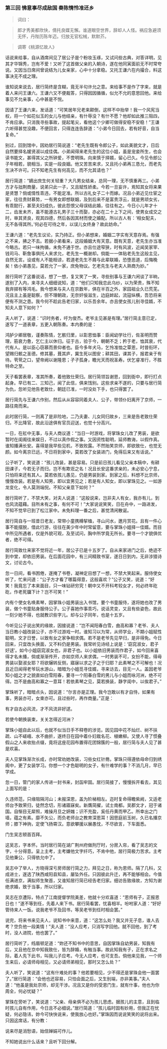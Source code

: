 <script type="text/javascript">
    var head = document.getElementsByTagName('head')[0];
    cssURL = '/public/article_1.css';
    linkTag = document.createElement('link');
    linkTag.href = cssURL;
    linkTag.setAttribute('type','text/css');
    linkTag.setAttribute('rel','stylesheet');
    head.appendChild(linkTag);
</script>
### 第三回   怫意事尽成敌国    奏陈情怜准还乡  

> 词曰：

> 郎才秀美都欣快，倩托良媒无懈。谁道眼空世界，辞却人人怪。祸应急避须无怀，丹陛历陈年迈。归放无官松械，默默芥。

> 调寄《桃源忆故人》

话说来给事，自从酒席间见了居公子是个粉妆玉琢，又试问些古典，对答详明，见其才华锦秀，岂有不爱！又听了这首做父亲的入朝诗，遂在他同寅面前无不时常夸说。又因当日席间曾说结为儿女亲家，心中十分拿稳。又托王谦六在内撮合，料这事决无不成之理。

谁知说来说去，居行简终是含糊，竟无半句许允之意。来给事不是作了字来，就是着人来问王谦六。王谦六又不便裁答，只得因因循循，似允不允的意思回他。来给事见不允亲事，心中甚是不悦。

因请了王谦六来，发话道：“可笑居年兄老来颠倒，这样不中抬举！我一个风宪当权，将一个如花似玉的女儿与他结亲，有什辱没？有什不愿？他却如此推三阻四，不肯应承。只消我寻些事故，提起笔尖，看他这个少卿可做得安稳不安稳！”王谦六听得甚觉没趣，不便回言，只得连连告辞道：“小弟今日回去，若有好音，自当复命。”

别过，回到馆中，因劝居行简说道：“老先生既有令郎公子，如此美貌文才，日后自然要择名嫒贤淑以成佳偶。小弟闻得来老先生的这位小姐，虽是宠妾所生，也会读书能文，甚得其父之所钟爱，不啻明珠。向来慎于择婿，留心已久。今见令郎公子年相若，貌相当，实是一段良姻。他又苦苦来求，又且托小弟再三恳允，而老先生决不许可。只不知老先生有何高见，而不允其请也？”

居行简道：“嫡出庶生何关轻重？大凡男女结亲，总同一理，无不慎重再三。小弟方才与拙荆商量，说弟只此一子，又且赋性娇柔。今若一旦妄许，焉知其女将来果是贤慧？倘或情性乖违，不能定准。所以古礼女子二十而嫁。况且小弟近见仕宦之家，往往贵财慕势，一有男女即想联姻，及到后来不是富贵浮云，就是男顽女劣，有乖懿行，甚至夫妇成仇，彼此怨恨父母误结此婚，往往有之。今日小儿年才十二，齿发未齐，虽不能遵古礼男子三十而娶，亦必在二十上下之间，使男女成交之时，审其贤良，观其四德，然后各因其材而使之婚配。所以古人有：‘相女配夫，无不各得其所。’何必在可待之年，以误儿女终身？故此妨命。”

王谦六道：“老先生议论，实乃持正。但小弟想来，婚姻二字实有天意存焉。有强之不来，拂之不去。若据小弟看来，这段婚姻大有天意。既有天意，老先生亦当准今略古。若只一味拘循，未免不通于世。亦且仕途窄狭，时有风波，近闻吴家宰、钱司马、靳詹事俱托人来求允，老先生一概谢却。倘能一一体贴老先生这般主见，自然无言。设或有人不能相谅，若道老先生不屑与此辈联婚，恐堕恶道，后悔晚矣！依小弟愚见，莫若允了一家，庶免物议。乞老先生与老夫人熟商为妙。”

居行简听了这番说话，想了一想，复又笑了一笑，寻些别事与王谦六闲谈了半晌，遂别了入内，来寻夫人细细说知，道：“他们只知我恋此乌纱，以为荣贵，殊不知我弃掷有等鸿毛。我今想来与夫人在京数年，俱在半百之外，家园祖业久已荒芜。况且主上虽是聪察，但不理朝政，无奈奸佞滋生，边庭衅起，流寇纵横，吾恐将来便有不测之患。我今何不趁此告老归家，以乐吾余年。亦且使女孩儿别寻佳婿，不知夫人意下如何？”

夫人听了，说道：“识时务者，吁为俊杰。老爷主见甚是有理。”居行简主意已定，遂写了一道表章，五更入朝陈奏。本内奏的是：

鸿胪少卿居敬，谨奏陈情，乞骸归里，以彰恩恤事：臣闻幼学壮行，佐圣明而赞理，筋衰力惫，乞仁主以休归。征于古，验于今，朝朝不乏；矜于老，恤其衰，代代有人。是以臣心窃慕而景仰者也。臣今多年犬马，乞怜准恤之覃恩，时昔衔环，望赐归骸之圣德。修其墓，葺其庐，冀生死以图安；耕其田，课其子，报君亲于有待。茕茕之口，望帝阙以谢隆恩；孑孑孤身，瞻光天而祝圣寿。伏乞睿准行，不胜特命之至。

天子看罢表章，准其所奏，着他致仕荣归。居行简领旨谢恩，回到衙中，即行打点起身。早已有二、三知己，闻了此信，俱来饯别。这些求亲不遂的，只要与居行简为仇，忽听见他告老致仕，朝廷已准，一时没处下手，也只得罢了。

居行简先与王谦六作别，然后从从容容同着夫人、公子，带领仆妇离开了京师，一路往南而来。

此时居行简，一则离了是非险地，二乃夫妻、儿女同归故乡，三来是告老致仕荣归，不比降官，故此沿途俱有官员迎送，也觉十分高兴。

一日，在舡中无事，与夫人商议道：“当日一时游戏，将掌珠女儿改了男装，是欲暂时在闺阁往来娱日，不过以真作假之事。又因资性聪明，延师教诲，以假作真。谁知播满长安。喜得是我早些见机，不致败露。不然贻笑京师，即欲致仕，也觉无颜。如今离京已远，不日将到家中，莫若改了女装进门，免得后来又有话说。”

公子听了，笑说道：“孩儿改装，甚是容易。只是前日孩儿看见父亲本稿中，有耕田课子，今若无子而归，岂不有欺诳之名！况且长安这番求亲的，未必安心宁息，只怕将来还有其人。莫若依孩儿愚见，仍是男装到家。到家之后，料想不比京师，慢慢改装。若是有人知男，即以宜男见之；若是有人知女，即以掌珠见之。一如游龙变化，令人莫测端倪。不知父亲意下如何？”

居行简听了，不禁大笑，对夫人说道：“这般说来，岂非夫人有女，我亦有儿，到也风流蕴藉。目所未有之事，有何不可！”大家说说笑笑，日在舟中，一路进发，不知不觉早已到了松江家中。未免料理一番之后，甚觉清闲散诞。

居行简自与一班昔日老友，常带小童携樽挈榼，寻山问水，邀月赏花。且有一件心事不能摆脱，借此行游，往往在美少年中时常留意，要与掌珠小姐择一佳婿。而目中所见所遇者，仅是外貌可观，及至试问，胸中所学竟无所长。要寻一个才貌俱优者，绝不可得。

居行简致仕来家不觉将近一年，居公子已是十五岁了。自从来家进门之后，绝迹不到中堂，却依旧男装。在后面花园中，有三间精致书室，遂日日到内，无非涉猎诗文，讨论古今。

忽一日间，看书困倦，遂掩了书卷，凝神定目想了一想，不禁大笑起来。服侍使女听了，忙来问道：“公子方才看了哪篇得意，这般喜欢？”公子又笑，说道：“好笑！我竟忘了本来面目，只一味钻研穷究！朝中又不开科考较女才，何必终年矻矻，作老死牖下计？岂不可笑！”

内有个使女名唤素琴，因掌珠小姐男装出入书馆，要个书童服侍，遂将她也改了男装，做个书童贴身服侍公子。公子喜她作事乖巧，说话灵变，又且有些姿色，故此一刻少她不得，也就教识些字儿。却与公子同年，也是十五岁。

今听见公子说出笑的缘故，因接说道：“岂不闻阳春白雪，曲高和寡？老爷、夫人当日教小姐改装公子，亦不过游戏一时。谁知习以为常，从师学业，不期小姐赋性聪明，文才日誉，以致有女之家争相求偶。若不是老爷先见早归，是非得免。今日回来，只宜改头换面，又不料仍是男装。我常听见诗经上说是：‘窈窕淑女，君子好逑’。如今小姐窈窕淑女也，非君子也。以小姐依旧男装而作君子，如今回来喜得才名未播，倘或渐渐传开，亦如京师人来求偶，一时男装不可，女扮不能，得毋男装以娶淑女耶？将欲辗转反侧，寤寐以求之子之于归耶？此素琴之不可解也！况且近日闻得老爷玩水游山，暗暗为小姐觅寻佳婿，寻来访去，目无一人。盖因老爷知小姐之才之貌直如白雪阳春，要寻一个阳春白雪的男儿与小姐而咏河洲，绝不可得。岂不是曲高和寡之一意耳！若依素琴之见，莫若换装，静字闺中，以俟君子。”

掌珠听了，暗暗点头，因说道：“尔言亦是正理。我今岂敢以有才自恃，如果有事，男装亦可，女束亦可。且过些时，再作商量。”正是：

有才自古必风流，才不风流非好逑。

若使今朝换装束，关关怎得近河洲？

掌珠小姐自此以后，也就不似当日手不释卷的涉览。因见园中花不灿烂、树不扶疏、山不嵯峨、水不曲折，遂终日在园中着仆妇栽名花、植嫩柳。又使人寻了惯叠假山之人来收抬点缀，竟将这座花园布置得花团锦簇的一般，居行简与夫人见了甚是欢喜。

夫人见掌珠渐次长成，亦时常劝她改装，习些女红针黹。掌珠只得遵依母命归到绣阁中，更了女装学习。你想一个才色聪明的女子，有什难学的事？不消几月，早已学成。

忽一日，管门的家人传进一封书来，封函牢固。居行简接了，慢慢拆开看去，其见上面写的是：

久违师范，只缘阻隔河山；未报深恩，盖为阶梯相左。迩时复命得瞻紫阙，又适老师台予致荣归，徒然念切，形诸寤寐矣。新膺简擢，试士南都。吴郡文才，冠于诸国。自惭目无犀照，难操月旦之妍媸；识不充盈，奚任丹黄而甲乙。所幸出之门墙，蕴之有素。靡不矢公，而负老师台之教育深恩耳！因思庭前玉树，久已名播京师；膝下神驹，定使飞扬霄汉。意欲攀援以展愚忱，不尽欲言，下车面悉。

门生吴志顿首百拜。

这吴志，字本怀。当时居行简在湖广荆州府做刑厅时，分房入帘，看了吴志的文字，十分得意。呈上主考，主考嫌他文字纤巧，不肯中他，居行简极力苦求。主考见他秉公，只得依允中了。

吴志中了举人，方晓得深亏房师居行简之力，拜见之日，称为恩师。隔了几科，又成进士，遂选了陕西咸阳县知县，屡坠外任。只因彼此升迁，再不能够相会。今值任满进京，满拟师生聚首，又谁知居行简已经告老归家。细访告致缘故，方知为谢绝求婚，致于当事，所以归家。

吴志在京遭际，特点了江南提督学院美差，他就十分欢喜道：“恩师有子，正报恩日也！”遂不等到任，先着人来下书。居行简看罢，忧喜相半。吩咐家人道：“好好管待来人一饭。说我老爷不及回书，等吴老爷到任时相会罢。”

说完，将来书来见夫人，说知书中来意，道：“这怎么处？我又并无子息，谁人去考？空负他一段美情！”夫人道：“没人应考，只消写字回他。就不回他，到了考时，没人进院，他也罢了。”

居行简听了，绉眉顿足道：“妳还不知书中的意思，自因掌珠自幼男装，知我有后，又且他在京中知我致仕，皆为辞婚，有触当事。故此知我有子，正在求名之际，着人先下此书，叫我儿子应考。今无人应考，也可支吾。倘他来见我，一个师生来后，必请师母相见，又必请师弟相见，那时又怎么处？”

夫人听了，笑说道：“这有什难处的事？他若要相见，少不得还是掌珠会他一面罢了。”居行简道：“会他也还容易，只怕会面之后，又生别端，亦非美事。”夫人道：“他虽是我处宗师，却无干涉。况且又是你的受恩门生，就有什事，他也为你周全，何必忧疑？”

掌珠在旁听了，笑说道：“父亲、母亲俱不必为孩儿思虑。据孩儿的主意，且到临时孩儿自有作用，今日且不必细说。”居行简道：“孩儿临时固有妙用，但我正在忧疑，何必隐讳，妳今可快快说来，使我放心也好。”掌珠因而说说笑笑的说将出来。只因这席话，有分教：

说来尽是消愁语，始信婵娟可作儿。

不知她说出什么话来？且听下回分解。